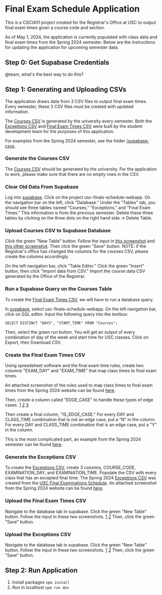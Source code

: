 # Final Exam Schedule Application

This is a CSCI401 project created for the Registrar's Office at USC to output final exam times given a course code and section. 

As of May 1, 2024, the application is currently populated with class data and final exam times from the Spring 2024 semester. Below are the instructions for updating the application for upcoming semester data.

## Step 0: Get Supabase Credentials

@team, what's the best way to do this?

## Step 1: Generating and Uploading CSVs

The application draws data from 3 CSV files to output final exam times. Every semester, these 3 CSV files must be created with updated information.

The [Courses CSV](./supabase_csvs/courses.csv) is generated by the university every semester. Both the [Exceptions CSV](./supabase_csvs/exceptions.csv) and [Final Exam Times CSV](./supabase_csvs/final-exam-times.csv) were built by the student development team for the purposes of this application.

For examples from the Spring 2024 semester, see the folder [/supabase-csvs](./supabase_csvs).

### Generate the Courses CSV

The [Courses CSV](./supabase_csvs/courses.csv) should be generated by the university. For the application to work, please make sure that there are no empty rows in the CSV.

### Clear Old Data From Supabase

Log into [supabase](https://supabase.com/dashboard/projects). Click on the project usc-finals-schedule-webapp. On the navigation bar on the left, click "Database." Under the "Tables" tab, you should see three tables named "Courses," "Exceptions," and "Final Exam Times." This information is from the previous semester. Delete these three tables by clicking on the three dots on the right hand side -> Delete Table.

### Upload Courses CSV to Supabase Database

Click the green "New Table" button. Follow the input in [this screenshot](./more_screenshots/Supabase_courses_create.png) and [this other screenshot](./more_screenshots/Supabase_courses_create_2.png). Then click the green "Save" button. NOTE: if the Registrar's office has changed the columns for the courses CSV, please create the columns accordingly.

On the left navigation bar, click "Table Editor." Click the green "Insert" button, then click "Import data from CSV." Import the course data CSV generated by the Office of the Registrar.

### Run a Supabase Query on the Courses Table

To create the [Final Exam Times CSV](./supabase_csvs/final-exam-times.csv), we will have to run a database query.

In [supabase](https://supabase.com/dashboard/projects), select usc-finals-schedule-webapp. On the left navigation bar, click on SQL editor. Input the following query into the textbox:

``` SELECT DISTINCT "DAYS", "START_TIME" FROM "Courses"; ```

Then, select the green run button. You will get an output of every combination of day of the week and start time for USC classes. Click on Export, then Download CSV.

### Create the Final Exam Times CSV

Using spreadsheet software and the final exam time rules, create two columns "EXAM_DAY" and "EXAM_TIME" that map class times to final exam times.

An attached screenshot of the rules used to map class times to final exam times from the Spring 2024 website can be found [here](./usc_website_screenshots/Final_Exam_Times.png).

Then, create a column called "EDGE_CASE" to handle these types of edge cases. [1](./usc_website_screenshots/Edge_1.png) [2](./usc_website_screenshots/Edge_2.png) [3](./usc_website_screenshots/Edge_3.png)

Then create a final column, "IS_EDGE_CASE." For every DAY and CLASS_TIME combination that is not an edge case, put a "N" in the column. For every DAY and CLASS_TIME combination that is an edge case, put a "Y" in the column.

This is the most complicated part, an example from the Spring 2024 semester can be found [here](./supabase_csvs/final-exam-times.csv).

### Generate the Exceptions CSV

To create the [Exceptions CSV](./supabase_csvs/exceptions.csv), create 3 columns, COURSE_CODE, EXAMINATION_DAY, and EXAMINATION_TIME. Populate the CSV with every class that has an excepted final time. The Spring 2024 [Exceptions CSV](./supabase_csvs/exceptions.csv) was created from the [USC Final Examinations Schedule](https://classes.usc.edu/term-20241/finals/). An attached screenshot from the Spring 2024 website can be found [here](./usc_website_screenshots/Exceptions_Screenshot.png).

### Upload the Final Exam Times CSV

Navigate to the database tab in supabase. Click the green "New Table" button. Follow the input in these two screenshots. [1](./more_screenshots/supabase_finalexamtime_create_1.png) [2](./more_screenshots/supabase_finalexamtime_create_2.png) Then, click the green "Save" button.

### Upload the Exceptions CSV

Navigate to the database tab in supabase. Click the green "New Table" button. Follow the input in these two screenshots. [1](./more_screenshots/supabase_exceptions_create_1.png) [2](./more_screenshots/supabase_exceptions_create_2.png) Then, click the green "Save" button.

## Step 2: Run Application

1. Install packages `npm install`
2. Run in localhost `npm run dev`
